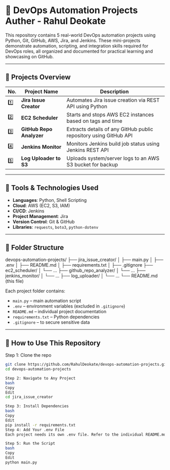 # 🚀 DevOps Automation Projects    Auther - Rahul Deokate

This repository contains 5 real-world DevOps automation projects using Python, Git, GitHub, AWS, Jira, and Jenkins. These mini-projects demonstrate automation, scripting, and integration skills required for DevOps roles, all organized and documented for practical learning and showcasing on GitHub.

---

## 📁 Projects Overview

| No. | Project Name             | Description |
|-----|--------------------------|-------------|
| 1️⃣  | **Jira Issue Creator**     | Automates Jira issue creation via REST API using Python |
| 2️⃣  | **EC2 Scheduler**          | Starts and stops AWS EC2 instances based on tags and time |
| 3️⃣  | **GitHub Repo Analyzer**   | Extracts details of any GitHub public repository using GitHub API |
| 4️⃣  | **Jenkins Monitor**        | Monitors Jenkins build job status using Jenkins REST API |
| 5️⃣  | **Log Uploader to S3**     | Uploads system/server logs to an AWS S3 bucket for backup |

---

## 🧰 Tools & Technologies Used

- **Languages**: Python, Shell Scripting
- **Cloud**: AWS (EC2, S3, IAM)
- **CI/CD**: Jenkins
- **Project Management**: Jira
- **Version Control**: Git & GitHub
- **Libraries**: `requests`, `boto3`, `python-dotenv`

---

## 🔧 Folder Structure

devops-automation-projects/
├── jira_issue_creator/
│ ├── main.py
│ ├── .env
│ ├── README.md
│ ├── requirements.txt
│ ├── .gitignore
├── ec2_scheduler/
│ └── ...
├── github_repo_analyzer/
│ └── ...
├── jenkins_monitor/
│ └── ...
├── log_uploader/
│ └── ...
└── README.md (this file)

Each project folder contains:

- `main.py` – main automation script  
- `.env` – environment variables (excluded in `.gitignore`)  
- `README.md` – individual project documentation  
- `requirements.txt` – Python dependencies  
- `.gitignore` – to secure sensitive data  

---

## 🚀 How to Use This Repository

Step 1: Clone the repo
```bash
git clone https://github.com/RahulDeokate/devops-automation-projects.git
cd devops-automation-projects

Step 2: Navigate to Any Project
bash
Copy
Edit
cd jira_issue_creator

Step 3: Install Dependencies
bash
Copy
Edit
pip install -r requirements.txt
Step 4: Add Your .env File
Each project needs its own .env file. Refer to the individual README.md inside the folder for required keys.

Step 5: Run the Script
bash
Copy
Edit
python main.py